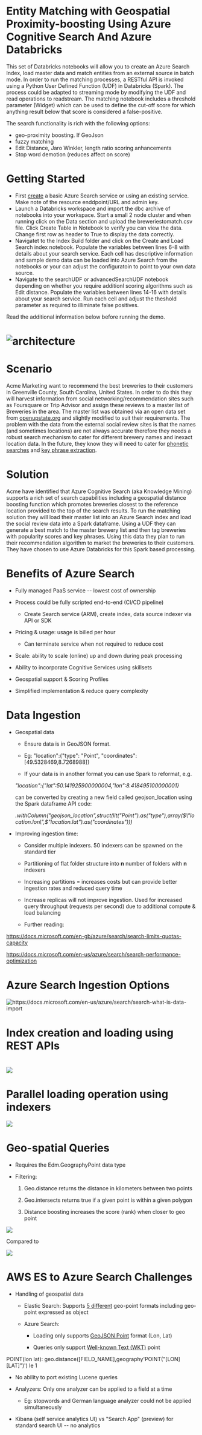 # Entity Matching with Geospatial Proximity-boosting Using Azure Cognitive Search And Azure Databricks

This set of Databricks notebooks will allow you to create an Azure Search Index, load master data and match entities from an external source in batch mode. In order to run the matching processes, a RESTful API is invoked using a Python User Defined Function (UDF) in Databricks (Spark). The process could be adapted to streaming mode by modifying the UDF and read operations to readstream. The matching notebook includes a threshold parameter (Widget) which can be used to define the cut-off score for which anything result below that score is considered a false-positive.

The search functionality is rich with the following options:
- geo-proximity boosting. If GeoJson 
- fuzzy matching
- Edit Distance, Jaro Winkler, length ratio scoring anhancements
- Stop word demotion (reduces affect on score)

Getting Started
===============

- First [create](https://docs.microsoft.com/en-us/azure/search/search-create-service-portal) a basic Azure Search service or using an existing service. Make note of the resource enddpoint/URL and admin key. 
- Launch a Databricks workspace and import the dbc archive of notebooks into your workspace. Start a small 2 node cluster and when running click on the Data section and upload the breweriestomatch.csv file. Click Create Table in Notebook to verify you can view the data. Change first row as header to True to display the data correctly.
- Navigatet to the Index Build folder and click on the Create and Load Search index notebook. Populate the variables between lines 6-8 with details about your search service. Each cell has descriptive information and sample demo data can be loaded into Azure Search from the notebooks or your can adjust the configuratoin to point to your own data source.
- Navigate to the searchUDF or advancedSearchUDF notebook depending on whether you require additionl scoring algorithms such as Edit distance. Populate the variables between lines 14-16 with details about your search service. Run each cell and adjust the theshold parameter as required to illiminate false positives.

Read the additional information below before running the demo.

![architecture](media/architecture.png)
================================================================================

Scenario
========

Acme Marketing want to recommend the best breweries to their customers in Greenville County, South Carolina, United States. In order to do this they will harvest information from social networking/recommendation sites such as Foursquare or Trip Advisor and assign these reviews to  a master list of Breweries in the area. The master list was obtained via an open data set from [openupstate.org](https://data.openupstate.org/map/breweries) and slightly modified to suit their requirements. The problem with the data from the external social review sites is that the names (and sometimes locations) are not always accurate therefore they needs a robust search mechanism to cater for different brewery names and inexact location data. In the future, they know they will need to cater for [phonetic searches](https://azure.microsoft.com/en-us/blog/custom-analyzers-in-azure-search/) and [key phrase extraction](https://docs.microsoft.com/en-us/azure/search/cognitive-search-skill-keyphrases).

Solution
========

Acme have identified that Azure Cognitive Search (aka Knowledge Mining) supports a rich set of search capabilities including a geospatial distance boosting function which promotes breweries closest to the reference location provided to the top of the search results.
To run the matching solution they will load their master list into an Azure Search index and load the social review data into a Spark dataframe.  Using a UDF they can generate a best match to the master brewery list and then tag breweries with popularity scores and key phrases. Using this data they plan to run their recommendation algorithm to market the breweries to their customers. They have chosen to use Azure Databricks for this Spark based processing.

Benefits of Azure Search
========================

-   Fully managed PaaS service -- lowest cost of ownership

-   Process could be fully scripted end-to-end (CI/CD pipeline)

    -   Create Search service (ARM), create index, data source indexer via API or SDK

-   Pricing & usage: usage is billed per hour

    -   Can terminate service when not required to reduce cost

-   Scale: ability to scale (online) up and down during peak processing

-   Ability to incorporate Cognitive Services using skillsets

-   Geospatial support & Scoring Profiles

-   Simplified implementation & reduce query complexity

Data Ingestion
==============

-   Geospatial data

    -   Ensure data is in GeoJSON format.

    -   Eg: \"location\":{\"type\": \"Point\", \"coordinates\": \[49.5328469,8.7268988\]}
    
    -   If your data is in another format you can use Spark to reformat, e.g.
    
    *\"location\":{\"lat\":50.141925900000004,\"lon\":8.418495100000001}*
    
    can be converted by creating a new field called geojson_location using the Spark dataframe API code:
    
    *.withColumn(\"geojson_location\",struct(lit(\"Point\").as(\"type\"),array($\"location.lon\",$\"location.lat\").as(\"coordinates\")))*

-   Improving ingestion time:

    -   Consider multiple indexers. 50 indexers can be spawned on the standard tier

    -   Partitioning of flat folder structure into **n** number of folders with **n** indexers

    -   Increasing partitions = increases costs but can provide better ingestion rates and reduced query time

    -   Increase replicas will not improve ingestion. Used for increased query throughput (requests per second) due to additional compute & load balancing

    -   Further reading:

https://docs.microsoft.com/en-gb/azure/search/search-limits-quotas-capacity

https://docs.microsoft.com/en-us/azure/search/search-performance-optimization

Azure Search Ingestion Options
==============================

![https://docs.microsoft.com/en-us/azure/search/search-what-is-data-import
](media/ingestion.png)

Index creation and loading using REST APIs
==========================================

![](media/createandload.png)
================================================================================

Parallel loading operation using indexers
=========================================

![](media/parallelloading.png)

Geo-spatial Queries
===================

-   Requires the Edm.GeographyPoint data type

-   Filtering:

    1.  Geo.distance returns the distance in kilometers between two points

    2.  Geo.intersects returns true if a given point is within a given polygon

    3.  Distance boosting increases the score (rank) when closer to geo point

![](media/geofiltering.png)

Compared to

![](media/geoboosint.png)

AWS ES to Azure Search Challenges
=================================

-   Handling of geospatial data

    -   Elastic Search: Supports [5 different](https://www.elastic.co/guide/en/elasticsearch/reference/current/geo-point.html) geo-point formats including geo-point expressed as object

    -   Azure Search:

        -   Loading only supports [GeoJSON Point](https://docs.microsoft.com/en-gb/rest/api/searchservice/Supported-data-types) format (Lon, Lat)

        -   Queries only support [Well-known Text (WKT)](https://docs.microsoft.com/en-us/azure/search/search-query-odata-geo-spatial-functions) point

POINT(lon lat): geo.distance(\[FIELD\_NAME\],geography\'POINT(\"\[LON\] \[LAT\]\")\') le 1

-   No ability to port existing Lucene queries

-   Analyzers: Only one analyzer can be applied to a field at a time

    -   Eg: stopwords and German language analyzer could not be applied simultaneously

-   Kibana (self service analytics UI) vs "Search App" (preview) for standard search UI -- no analytics
